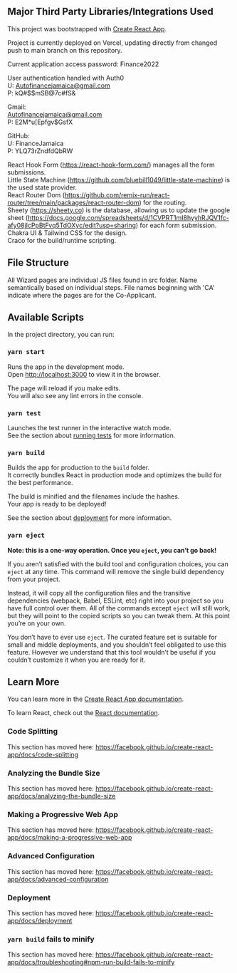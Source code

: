 ## Major Third Party Libraries/Integrations Used
This project was bootstrapped with [Create React App](https://github.com/facebook/create-react-app).

Project is currently deployed on Vercel, updating directly from changed push to main branch on this repository.

Current application access password: Finance2022

User authentication handled with Auth0<br />
U: Autofinancejamaica@gmail.com<br />
P: kQ#$$mSB@7c#fS&

Gmail:<br />
Autofinancejamaica@gmail.com<br />
P: E2M*u[Epfgv$GsfX

GitHub:<br />
U: FinanceJamaica<br />
P: YLQ73rZndfdQbRW

React Hook Form (https://react-hook-form.com/) manages all the form submissions. <br />
Little State Machine (https://github.com/bluebill1049/little-state-machine) is the used state provider.<br />
React Router Dom (https://github.com/remix-run/react-router/tree/main/packages/react-router-dom) for the routing.<br />
Sheety (https://sheety.co) is the database, allowing us to update the google sheet (https://docs.google.com/spreadsheets/d/1CVPRT1mI8hyyhRJQV1fc-afy08jIcPpBtFvq5TdOXyc/edit?usp=sharing) for each form submission.<br />
Chakra UI & Tailwind CSS for the design.<br />
Craco for the build/runtime scripting. <br />

## File Structure

All Wizard pages are individual JS files found in src folder. Name semantically based on individual steps. File names beginning with 'CA' indicate where the pages are for the Co-Applicant.

## Available Scripts

In the project directory, you can run:

### `yarn start`

Runs the app in the development mode.<br />
Open [http://localhost:3000](http://localhost:3000) to view it in the browser.

The page will reload if you make edits.<br />
You will also see any lint errors in the console.

### `yarn test`

Launches the test runner in the interactive watch mode.<br />
See the section about [running tests](https://facebook.github.io/create-react-app/docs/running-tests) for more information.

### `yarn build`

Builds the app for production to the `build` folder.<br />
It correctly bundles React in production mode and optimizes the build for the best performance.

The build is minified and the filenames include the hashes.<br />
Your app is ready to be deployed!

See the section about [deployment](https://facebook.github.io/create-react-app/docs/deployment) for more information.

### `yarn eject`

**Note: this is a one-way operation. Once you `eject`, you can’t go back!**

If you aren’t satisfied with the build tool and configuration choices, you can `eject` at any time. This command will remove the single build dependency from your project.

Instead, it will copy all the configuration files and the transitive dependencies (webpack, Babel, ESLint, etc) right into your project so you have full control over them. All of the commands except `eject` will still work, but they will point to the copied scripts so you can tweak them. At this point you’re on your own.

You don’t have to ever use `eject`. The curated feature set is suitable for small and middle deployments, and you shouldn’t feel obligated to use this feature. However we understand that this tool wouldn’t be useful if you couldn’t customize it when you are ready for it.

## Learn More

You can learn more in the [Create React App documentation](https://facebook.github.io/create-react-app/docs/getting-started).

To learn React, check out the [React documentation](https://reactjs.org/).

### Code Splitting

This section has moved here: https://facebook.github.io/create-react-app/docs/code-splitting

### Analyzing the Bundle Size

This section has moved here: https://facebook.github.io/create-react-app/docs/analyzing-the-bundle-size

### Making a Progressive Web App

This section has moved here: https://facebook.github.io/create-react-app/docs/making-a-progressive-web-app

### Advanced Configuration

This section has moved here: https://facebook.github.io/create-react-app/docs/advanced-configuration

### Deployment

This section has moved here: https://facebook.github.io/create-react-app/docs/deployment

### `yarn build` fails to minify

This section has moved here: https://facebook.github.io/create-react-app/docs/troubleshooting#npm-run-build-fails-to-minify

